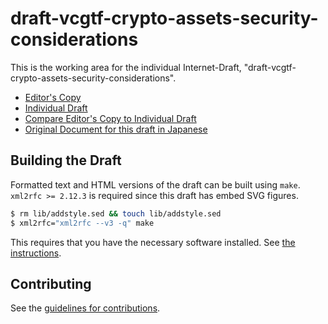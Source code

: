# draft-vcgtf-crypto-assets-security-considerations

This is the working area for the individual Internet-Draft, "draft-vcgtf-crypto-assets-security-considerations".

* [Editor's Copy](https://cgtf.github.io/draft-crypto-assets-security-considerations/#go.draft-vcgtf-crypto-assets-exchange-security-considerations.html)
* [Individual Draft](https://tools.ietf.org/html/draft-vcgtf-crypto-assets-security-considerations)
* [Compare Editor's Copy to Individual Draft](https://cgtf.github.io/draft-crypto-assets-security-considerations/#go.draft-vcgtf-crypto-assets-exchange-security-considerations.diff)
* [Original Document for this draft in Japanese](https://docs.google.com/document/d/1-6YF_Flj05tjwgVE4SrNWyBJ4zDFhPBfyxObuwhjENA/edit?usp=sharing)

## Building the Draft

Formatted text and HTML versions of the draft can be built using `make`.
`xml2rfc >= 2.12.3` is required since this draft has embed SVG figures.

```sh
$ rm lib/addstyle.sed && touch lib/addstyle.sed
$ xml2rfc="xml2rfc --v3 -q" make
```

This requires that you have the necessary software installed.  See
[the instructions](https://github.com/martinthomson/i-d-template/blob/master/doc/SETUP.md).


## Contributing

See the
[guidelines for contributions](https://github.com/cgtf/draft-crypto-assets-security-considerations/blob/master/CONTRIBUTING.md).
